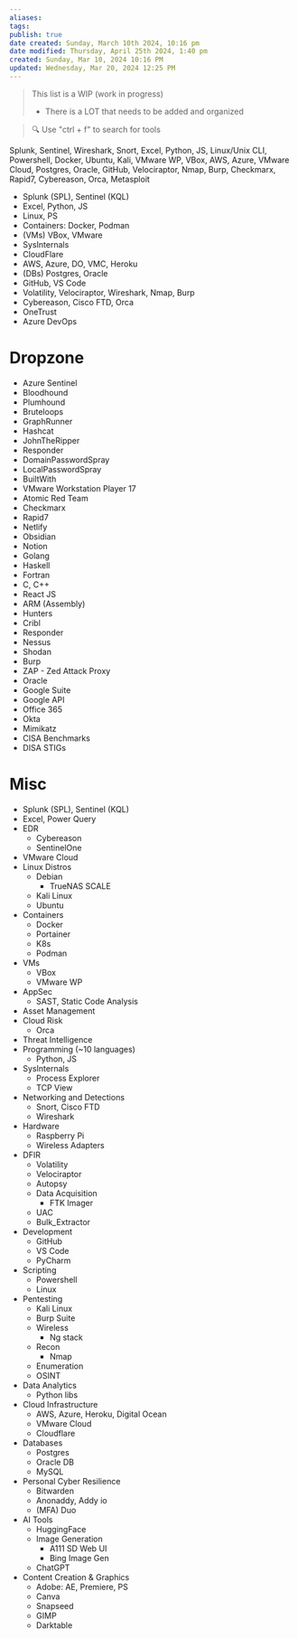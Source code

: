 ```yaml
---
aliases: 
tags: 
publish: true
date created: Sunday, March 10th 2024, 10:16 pm
date modified: Thursday, April 25th 2024, 1:40 pm
created: Sunday, Mar 10, 2024 10:16 PM
updated: Wednesday, Mar 20, 2024 12:25 PM
---
```


>This list is a WIP (work in progress)
>- There is a LOT that needs to be added and organized

> 🔍 Use "ctrl + f" to search for tools 

Splunk, Sentinel, Wireshark, Snort, Excel, Python, JS, Linux/Unix CLI, Powershell, Docker, Ubuntu, Kali, VMware WP, VBox, AWS, Azure, VMware Cloud, Postgres, Oracle, GitHub, Velociraptor, Nmap, Burp, Checkmarx, Rapid7, Cybereason, Orca, Metasploit

- Splunk (SPL), Sentinel (KQL)
- Excel, Python, JS
- Linux, PS
- Containers: Docker, Podman
- (VMs) VBox, VMware
- SysInternals
- CloudFlare
- AWS, Azure, DO, VMC, Heroku
- (DBs) Postgres, Oracle
- GitHub, VS Code
- Volatility, Velociraptor, Wireshark, Nmap, Burp
- Cybereason, Cisco FTD, Orca
- OneTrust
- Azure DevOps
# Dropzone
- Azure Sentinel
- Bloodhound
- Plumhound
- Bruteloops
- GraphRunner
- Hashcat
- JohnTheRipper
- Responder
- DomainPasswordSpray
- LocalPasswordSpray
- BuiltWith
- VMware Workstation Player 17
- Atomic Red Team
- Checkmarx
- Rapid7
- Netlify
- Obsidian
- Notion
- Golang
- Haskell
- Fortran
- C, C++
- React JS
- ARM (Assembly)
- Hunters
- Cribl
- Responder
- Nessus
- Shodan
- Burp
- ZAP - Zed Attack Proxy
- Oracle
- Google Suite
- Google API
- Office 365
- Okta
- Mimikatz
- CISA Benchmarks
- DISA STIGs
# Misc
- Splunk (SPL), Sentinel (KQL)
- Excel, Power Query
- EDR
    - Cybereason
    - SentinelOne
- VMware Cloud
- Linux Distros
	- Debian
		- TrueNAS SCALE
    - Kali Linux
    - Ubuntu
- Containers
	- Docker
	- Portainer
	- K8s
	- Podman
- VMs
	- VBox
	- VMware WP
- AppSec
    - SAST, Static Code Analysis
- Asset Management
- Cloud Risk
    - Orca
- Threat Intelligence
- Programming (~10 languages)
    - Python, JS
- SysInternals
	- Process Explorer
	- TCP View
- Networking and Detections
    - Snort, Cisco FTD
    - Wireshark
- Hardware
    - Raspberry Pi
    - Wireless Adapters
- DFIR
    - Volatility
    - Velociraptor
    - Autopsy
    - Data Acquisition
        - FTK Imager
	- UAC
	- Bulk_Extractor
- Development
    - GitHub
    - VS Code
    - PyCharm
- Scripting
    - Powershell
    - Linux
- Pentesting
    - Kali Linux
    - Burp Suite
    - Wireless
        - Ng stack
    - Recon
        - Nmap
    - Enumeration
    - OSINT
- Data Analytics
    - Python libs
- Cloud Infrastructure
    - AWS, Azure, Heroku, Digital Ocean
    - VMware Cloud
    - Cloudflare
- Databases
    - Postgres
    - Oracle DB
    - MySQL
- Personal Cyber Resilience
    - Bitwarden
    - Anonaddy, Addy io
    - (MFA) Duo
- AI Tools
    - HuggingFace
    - Image Generation
        - A111 SD Web UI
        - Bing Image Gen
    - ChatGPT
- Content Creation & Graphics
    - Adobe: AE, Premiere, PS
    - Canva
    - Snapseed
    - GIMP
    - Darktable